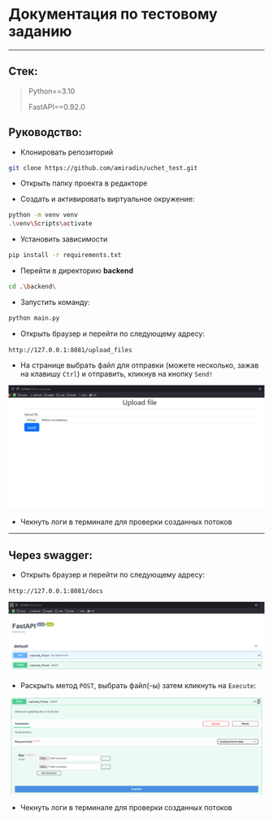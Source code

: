 # Документация по тестовому заданию
<hr>

## Стек:
> Python==3.10
>
> FastAPI==0.92.0

## Руководство:

* Клонировать репозиторий
```sh
git clone https://github.com/amiradin/uchet_test.git 
```

* Открыть папку проекта в редакторе


* Создать и активировать виртуальное окружение:
```sh
python -m venv venv
.\venv\Scripts\activate
``` 

* Установить зависимости
```sh
pip install -r requirements.txt
```

* Перейти в директорию **backend**
```sh
cd .\backend\
```

* Запустить команду:
```sh
python main.py
```

* Открыть браузер и перейти по следующему адресу:

`http://127.0.0.1:8081/upload_files`

* На странице выбрать файл для отправки (можете несколько, зажав на клавишу `Ctrl`) и отправить, кликнув на кнопку `Send!`

![image](/doc/page.jpg "Upload files page")

* Чекнуть логи в терминале для проверки созданных потоков

<hr>

## Через swagger:

* Открыть браузер и перейти по следующему адресу:

`http://127.0.0.1:8081/docs`

![image](/doc/swagger.jpg "Upload files page")

* Раскрыть метод `POST`, выбрать файл(-ы) затем кликнуть на `Execute`:

![image](/doc/swagger_post.jpg "Upload files page")

* Чекнуть логи в терминале для проверки созданных потоков